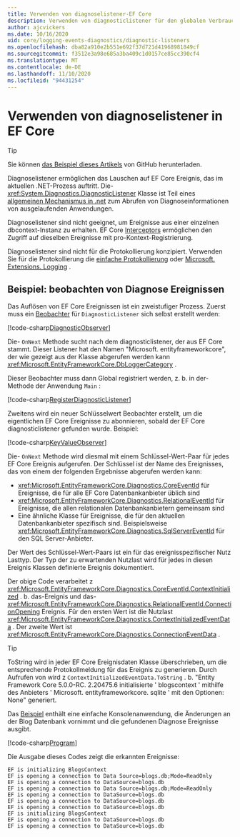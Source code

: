 ```yaml
---
title: Verwenden von diagnoselistener-EF Core
description: Verwenden von diagnosticlistener für den globalen Verbrauch von EF Core Diagnostics
author: ajcvickers
ms.date: 10/16/2020
uid: core/logging-events-diagnostics/diagnostic-listeners
ms.openlocfilehash: dba82a910e2b551e692f37d721d41968981849cf
ms.sourcegitcommit: f3512e3a98e685a3ba409c1d0157ce85cc390cf4
ms.translationtype: MT
ms.contentlocale: de-DE
ms.lasthandoff: 11/10/2020
ms.locfileid: "94431254"
---
```

# <a name="using-diagnostic-listeners-in-ef-core"></a>Verwenden von diagnoselistener in EF Core

> [!TIP]  
> Sie können [das Beispiel dieses Artikels](https://github.com/dotnet/EntityFramework.Docs/tree/master/samples/core/Miscellaneous/DiagnosticListeners) von GitHub herunterladen.

Diagnoselistener ermöglichen das Lauschen auf EF Core Ereignis, das im aktuellen .NET-Prozess auftritt. Die- <xref:System.Diagnostics.DiagnosticListener> Klasse ist Teil eines [allgemeinen Mechanismus in .net](https://github.com/dotnet/runtime/blob/master/src/libraries/System.Diagnostics.DiagnosticSource/src/DiagnosticSourceUsersGuide.md) zum Abrufen von Diagnoseinformationen von ausgelaufenden Anwendungen.

Diagnoselistener sind nicht geeignet, um Ereignisse aus einer einzelnen dbcontext-Instanz zu erhalten. EF Core [Interceptors](xref:core/logging-events-diagnostics/interceptors) ermöglichen den Zugriff auf dieselben Ereignisse mit pro-Kontext-Registrierung.

Diagnoselistener sind nicht für die Protokollierung konzipiert. Verwenden Sie für die Protokollierung die [einfache Protokollierung](xref:core/logging-events-diagnostics/simple-logging) oder [Microsoft. Extensions. Logging](xref:core/logging-events-diagnostics/extensions-logging) .

## <a name="example-observing-diagnostic-events"></a>Beispiel: beobachten von Diagnose Ereignissen

Das Auflösen von EF Core Ereignissen ist ein zweistufiger Prozess. Zuerst muss ein [Beobachter](/dotnet/standard/events/observer-design-pattern) für `DiagnosticListener` sich selbst erstellt werden:

<!--
public class DiagnosticObserver : IObserver<DiagnosticListener>
{
    public void OnCompleted() 
        => throw new NotImplementedException();
    
    public void OnError(Exception error) 
        => throw new NotImplementedException();

    public void OnNext(DiagnosticListener value)
    {
        if (value.Name == DbLoggerCategory.Name) // "Microsoft.EntityFrameworkCore"
        {
            value.Subscribe(new KeyValueObserver());
        }
    }
}
-->
[!code-csharp[DiagnosticObserver](../../../samples/core/Miscellaneous/DiagnosticListeners/Program.cs?name=DiagnosticObserver)]

Die- `OnNext` Methode sucht nach dem diagnosticlistener, der aus EF Core stammt. Dieser Listener hat den Namen "Microsoft. entityframeworkcore", der wie gezeigt aus der Klasse abgerufen werden kann <xref:Microsoft.EntityFrameworkCore.DbLoggerCategory> .

Dieser Beobachter muss dann Global registriert werden, z. b. in der-Methode der Anwendung `Main` :

<!--
        DiagnosticListener.AllListeners.Subscribe(new DiagnosticObserver());
-->
[!code-csharp[RegisterDiagnosticListener](../../../samples/core/Miscellaneous/DiagnosticListeners/Program.cs?name=RegisterDiagnosticListener)]

Zweitens wird ein neuer Schlüsselwert Beobachter erstellt, um die eigentlichen EF Core Ereignisse zu abonnieren, sobald der EF Core diagnosticlistener gefunden wurde. Beispiel:

<!--
public class KeyValueObserver : IObserver<KeyValuePair<string, object>>
{
    public void OnCompleted() 
        => throw new NotImplementedException();
    
    public void OnError(Exception error) 
        => throw new NotImplementedException();

    public void OnNext(KeyValuePair<string, object> value)
    {
        if (value.Key == CoreEventId.ContextInitialized.Name)
        {
            var payload = (ContextInitializedEventData)value.Value;
            Console.WriteLine($"EF is initializing {payload.Context.GetType().Name} ");
        }

        if (value.Key == RelationalEventId.ConnectionOpening.Name)
        {
            var payload = (ConnectionEventData)value.Value;
            Console.WriteLine($"EF is opening a connection to {payload.Connection.ConnectionString} ");
        }
    }
}
-->
[!code-csharp[KeyValueObserver](../../../samples/core/Miscellaneous/DiagnosticListeners/Program.cs?name=KeyValueObserver)]

Die- `OnNext` Methode wird diesmal mit einem Schlüssel-Wert-Paar für jedes EF Core Ereignis aufgerufen. Der Schlüssel ist der Name des Ereignisses, das von einem der folgenden Ergebnisse abgerufen werden kann:

* <xref:Microsoft.EntityFrameworkCore.Diagnostics.CoreEventId> für Ereignisse, die für alle EF Core Datenbankanbieter üblich sind
* <xref:Microsoft.EntityFrameworkCore.Diagnostics.RelationalEventId> für Ereignisse, die allen relationalen Datenbankanbietern gemeinsam sind
* Eine ähnliche Klasse für Ereignisse, die für den aktuellen Datenbankanbieter spezifisch sind. Beispielsweise <xref:Microsoft.EntityFrameworkCore.Diagnostics.SqlServerEventId> für den SQL Server-Anbieter.

Der Wert des Schlüssel-Wert-Paars ist ein für das ereignisspezifischer Nutz Lasttyp. Der Typ der zu erwartenden Nutzlast wird für jedes in diesen Ereignis Klassen definierte Ereignis dokumentiert.

Der obige Code verarbeitet z <xref:Microsoft.EntityFrameworkCore.Diagnostics.CoreEventId.ContextInitialized> . b. das-Ereignis und das- <xref:Microsoft.EntityFrameworkCore.Diagnostics.RelationalEventId.ConnectionOpening> Ereignis. Für den ersten Wert ist die Nutzlast <xref:Microsoft.EntityFrameworkCore.Diagnostics.ContextInitializedEventData> . Der zweite Wert ist <xref:Microsoft.EntityFrameworkCore.Diagnostics.ConnectionEventData> .

> [!TIP]
> ToString wird in jeder EF Core Ereignisdaten Klasse überschrieben, um die entsprechende Protokollmeldung für das Ereignis zu generieren. Durch Aufrufen von wird z `ContextInitializedEventData.ToString` . b. "Entity Framework Core 5.0.0-RC. 2.20475.6 initialisierte ' blogscontext ' mithilfe des Anbieters ' Microsoft. entityframeworkcore. sqlite ' mit den Optionen: None" generiert.

Das [Beispiel](https://github.com/dotnet/EntityFramework.Docs/tree/master/samples/core/Miscellaneous/DiagnosticListeners) enthält eine einfache Konsolenanwendung, die Änderungen an der Blog Datenbank vornimmt und die gefundenen Diagnose Ereignisse ausgibt.

<!--
    public static void Main()
    {
        #region RegisterDiagnosticListener
        DiagnosticListener.AllListeners.Subscribe(new DiagnosticObserver());
        #endregion
        
        using (var context = new BlogsContext())
        {
            context.Database.EnsureDeleted();
            context.Database.EnsureCreated();
            
            context.Add(
                new Blog
                {
                    Name = "EF Blog",
                    Posts =
                    {
                        new Post { Title = "EF Core 3.1!" },
                        new Post { Title = "EF Core 5.0!" }
                    }
                });

            context.SaveChanges();
        }

        using (var context = new BlogsContext())
        {
            var blog = context.Blogs.Include(e => e.Posts).Single();

            blog.Name = "EF Core Blog";
            context.Remove(blog.Posts.First());
            blog.Posts.Add(new Post { Title = "EF Core 6.0!" });

            context.SaveChanges();
        }
        #endregion
    }
-->
[!code-csharp[Program](../../../samples/core/Miscellaneous/DiagnosticListeners/Program.cs?name=Program)]

Die Ausgabe dieses Codes zeigt die erkannten Ereignisse:

```output
EF is initializing BlogsContext
EF is opening a connection to Data Source=blogs.db;Mode=ReadOnly
EF is opening a connection to DataSource=blogs.db
EF is opening a connection to Data Source=blogs.db;Mode=ReadOnly
EF is opening a connection to DataSource=blogs.db
EF is opening a connection to DataSource=blogs.db
EF is opening a connection to DataSource=blogs.db
EF is initializing BlogsContext
EF is opening a connection to DataSource=blogs.db
EF is opening a connection to DataSource=blogs.db
```
